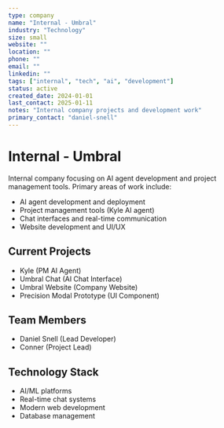 ```yaml
---
type: company
name: "Internal - Umbral"
industry: "Technology"
size: small
website: ""
location: ""
phone: ""
email: ""
linkedin: ""
tags: ["internal", "tech", "ai", "development"]
status: active
created_date: 2024-01-01
last_contact: 2025-01-11
notes: "Internal company projects and development work"
primary_contact: "daniel-snell"
---
```


# Internal - Umbral

Internal company focusing on AI agent development and project management tools. Primary areas of work include:

- AI agent development and deployment
- Project management tools (Kyle AI agent)
- Chat interfaces and real-time communication
- Website development and UI/UX

## Current Projects

- Kyle (PM AI Agent)
- Umbral Chat (AI Chat Interface)
- Umbral Website (Company Website)
- Precision Modal Prototype (UI Component)

## Team Members

- Daniel Snell (Lead Developer)
- Conner (Project Lead)

## Technology Stack

- AI/ML platforms
- Real-time chat systems
- Modern web development
- Database management